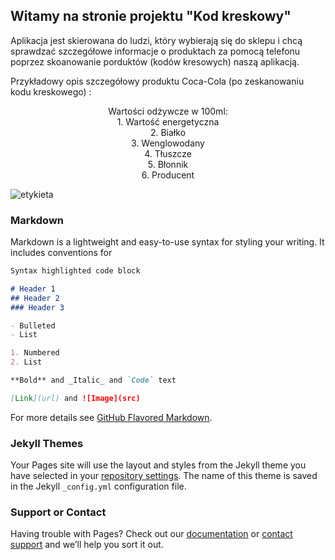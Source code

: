 ## Witamy na stronie projektu "Kod kreskowy"

Aplikacja jest skierowana do ludzi, który wybierają się do sklepu i chcą sprawdzać szczegółowe informacje o produktach za pomocą telefonu poprzez skoanowanie porduktów (kodów kresowych) naszą aplikacją.

Przykładowy opis szczegółowy produktu Coca-Cola (po zeskanowaniu kodu kreskowego) :

<center>Wartości odżywcze w 100ml:</center>
<center>1. Wartość energetyczna</center>
<center>2. Białko</center>
<center>3. Wenglowodany</center>
<center>4. Tłuszcze</center>
<center>5. Błonnik</center>
<center>6. Producent</center>

![etykieta](https://user-images.githubusercontent.com/44546814/58367479-0600ca80-7ee0-11e9-9f2e-b30da8fbc7f1.jpg)


### Markdown

Markdown is a lightweight and easy-to-use syntax for styling your writing. It includes conventions for

```markdown
Syntax highlighted code block

# Header 1
## Header 2
### Header 3

- Bulleted
- List

1. Numbered
2. List

**Bold** and _Italic_ and `Code` text

[Link](url) and ![Image](src)
```

For more details see [GitHub Flavored Markdown](https://guides.github.com/features/mastering-markdown/).

### Jekyll Themes

Your Pages site will use the layout and styles from the Jekyll theme you have selected in your [repository settings](https://github.com/kriskrk/kod-kreskowy/settings). The name of this theme is saved in the Jekyll `_config.yml` configuration file.

### Support or Contact

Having trouble with Pages? Check out our [documentation](https://help.github.com/categories/github-pages-basics/) or [contact support](https://github.com/contact) and we’ll help you sort it out.
